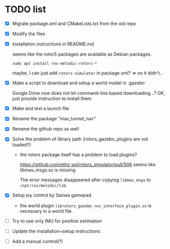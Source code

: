 # TODO list

- [x] Migrate package.xml and CMakeLists.txt from the old repo
- [x] Modify the files
- [x] Installation instructions in README.md

  seems like the rotorS packages are available as Debian packages.

  `sudo apt install ros-melodic-rotors-*`

  maybe, I can just add `rotors-simulator` in package.xml? => no it didn't..

- [x] Make a script to download and setup a world model in .gazebo

  Google Drive now does not let command-line based downloading...?
  OK, just provide instruction to install them.

- [x] Make and test a launch file
- [x] Rename the package "mav_tunnel_nav"
- [x] Rename the github repo as well
- [x] Solve the problem of library path (rotors_gazebo_plugins are not loaded?)

  - the rotors package itself has a problem to load plugins?

    https://github.com/ethz-asl/rotors_simulator/pull/506
    seems like libmav_msgs.so is missing

    The error messages disappeared after copying `libmav_msgs` to `/opt/ros/melodic/lib`.

- [x] Setup joy control by Sanwa gamepad.

  - the world plugin `librotors_gazebo_ros_interface_plugin.so` is necessary in a world file.

- [ ] Try to use only IMU for position estimation

- [ ] Update the installation+setup instructions
- [ ] Add a manual control(?)
